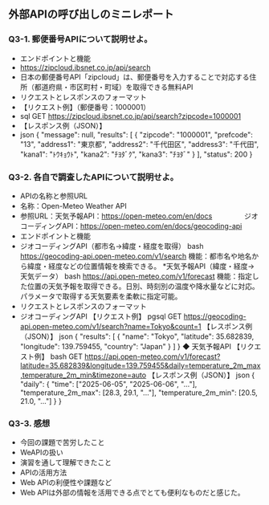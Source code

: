 ## 外部APIの呼び出しのミニレポート
### Q3-1. 郵便番号APIについて説明せよ。
* エンドポイントと機能
* https://zipcloud.ibsnet.co.jp/api/search
* 日本の郵便番号API「zipcloud」は、郵便番号を入力することで対応する住所（都道府県・市区町村・町域）を取得できる無料API
* リクエストとレスポンスのフォーマット
* 【リクエスト例】（郵便番号：1000001）
* sql GET https://zipcloud.ibsnet.co.jp/api/search?zipcode=1000001
* 【レスポンス例（JSON）】
* json {
  "message": null,
  "results": [
    {
      "zipcode": "1000001",
      "prefcode": "13",
      "address1": "東京都",
      "address2": "千代田区",
      "address3": "千代田",
      "kana1": "ﾄｳｷｮｳﾄ",
      "kana2": "ﾁﾖﾀﾞｸ",
      "kana3": "ﾁﾖﾀﾞ"
    }
  ],
  "status": 200
}
### Q3-2. 各自で調査したAPIについて説明せよ。
* APIの名称と参照URL
* 名称：Open-Meteo Weather API
* 参照URL：天気予報API：https://open-meteo.com/en/docs
  　　　　 ジオコーディングAPI：https://open-meteo.com/en/docs/geocoding-api
* エンドポイントと機能
* ジオコーディングAPI（都市名→緯度・経度を取得）
bash https://geocoding-api.open-meteo.com/v1/search
機能：都市名や地名から緯度・経度などの位置情報を検索できる。
*天気予報API（緯度・経度→天気データ）
bash https://api.open-meteo.com/v1/forecast
機能：指定した位置の天気予報を取得できる。日別、時刻別の温度や降水量などに対応。
パラメータで取得する天気要素を柔軟に指定可能。
* リクエストとレスポンスのフォーマット
* ジオコーディングAPI
【リクエスト例】
pgsql GET https://geocoding-api.open-meteo.com/v1/search?name=Tokyo&count=1
【レスポンス例（JSON）】
json
{
  "results": [
    {
      "name": "Tokyo",
      "latitude": 35.682839,
      "longitude": 139.759455,
      "country": "Japan"
    }
  ]
}
◆ 天気予報API
【リクエスト例】
bash GET https://api.open-meteo.com/v1/forecast?latitude=35.682839&longitude=139.759455&daily=temperature_2m_max,temperature_2m_min&timezone=auto
【レスポンス例（JSON）】
json
{
  "daily": {
    "time": ["2025-06-05", "2025-06-06", "..."],
    "temperature_2m_max": [28.3, 29.1, "..."],
    "temperature_2m_min": [20.5, 21.0, "..."]
  }
}
### Q3-3. 感想
* 今回の課題で苦労したこと
* WeAPIの扱い
* 演習を通して理解できたこと
* APIの活用方法
* Web APIの利便性や課題など
* Web APIは外部の情報を活用できる点でとても便利なものだと感じた。
